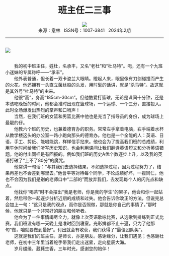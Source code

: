 # <center>班主任二三事</center>

<div align=center><img src="http://fslib.vip.qikan.cn/img.ashx?key=%d7%f7%d5%df%a3%ba%d1%cc%d3%ea%c8%ce%c6%bd%c9%fa"></div>

<center>来源：意林   ISSN号：1007-3841   2024年2期</center>

* * *

<br>![](http://img.resource.qikan.cn/markvip/qkimages/yili/yili202402/yili20240263-1-l.jpg)

  
<br>　　我的初中班主任，姓杜，名承丰，又名“老杜”和“杜马特”。呃，还有一个九班小迷妹的专属称呼——“承丰”。  
　　他外表普通，但长着一双卡姿兰大眼睛。瞪起人来，眼里像有刀剑碰撞而产生的火花。他还拥有一头直立菌丝般的头发，用时髦的话讲，就是“杀马特”。故这就是其外号“杜马特”的由来。  
　　他很“高”，身高“185cm-30cm”。但他酷爱打篮球，无论是课间十分钟，还是本该吃晚饭的时间，他都会准时出现在篮球场，一个运球、一个三分，直接投入。此时全场爆发出热烈的掌声和口哨声！  
　　当然，在我们班的女篮和男篮比赛中他也是充当了指导员的身份，成为球场上最靓的仔。  
　　他教六个班的历史，也兼着德育办的职务。常常左手拿着电脑，右手端着水杯从教学楼这头的办公室一路小跑向那头的德育办。他也是一个全能的人：英语、日语，手工、剪纸、能唱能跳，样样信手拈来。他也会为了提高我们班的总成绩，利用午休时间给我们听写历史知识，也会利用课间让我们翻译英语短文和分析英语错题。他的付出同样是有回报的。例如我们班的历史A优个数逐步上升，以及我的英语打破了“上不了80分”的魔咒。  
　　他常讲一句话：“与其我们去选择结果，不如选择过程，因为过程努力了，结果再差也不会差到哪里去。”他會平等对待每个同学，不论成绩好坏，一视同仁，他也不会因为我们是别的老师口中“二部的”而放弃我们，去发现每个人的闪光点和缺点。  
　　他找你“喝茶”时不会摆出“我是老师，你是我的学生”的架子，他会和你一起站着，然后带你一起逐步分析近期的成绩和过失。他会告诉你改正的方法，但说完总会加上一句：“这只是我的观点，而你是否照做，那就是你自己的事情了。”那时候，他就只是一个非常好的朋友和倾听者。  
　　他会为了一件事情竭尽全力，就像上次英语歌咏比赛，从选歌到排练到正式比赛，我们班没有哪一天晚上是准时回到寝室。光彩排都不止十遍，只为了他那句“做，咱就要做到最好”。付出就会有收获，我们获得了“最佳团队奖”。  
　　这就是我们的班主任，是师长，亦是朋友。感谢缘分，让我们遇见；也感谢杜老师，在初中三年里当着舵手带我们走出迷雾，走向星辰大海。  
　　岁月缱绻，葳蕤生香，三年时光，感谢您的陪伴！
